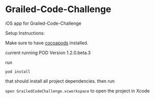 # Grailed-Code-Challenge
iOS app for Grailed-Code-Challenge

Setup Instructions:

Make sure to have [cocoapods](https://cocoapods.org/) installed.

current running POD Version 1.2.0.beta.3

run

`pod install`

that should install all project dependencies. then run

`open GrailedCodeChallenge.xcworkspace` to open the project in Xcode
